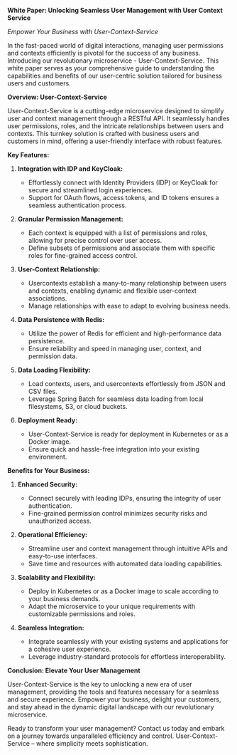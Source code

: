 **White Paper: Unlocking Seamless User Management with User Context Service**

*Empower Your Business with User-Context-Service*

In the fast-paced world of digital interactions, managing user permissions and contexts efficiently is pivotal for the success of any business. Introducing our revolutionary microservice - User-Context-Service. This white paper serves as your comprehensive guide to understanding the capabilities and benefits of our user-centric solution tailored for business users and customers.

**Overview: User-Context-Service**

User-Context-Service is a cutting-edge microservice designed to simplify user and context management through a RESTful API. It seamlessly handles user permissions, roles, and the intricate relationships between users and contexts. This turnkey solution is crafted with business users and customers in mind, offering a user-friendly interface with robust features.

**Key Features:**

1. **Integration with IDP and KeyCloak:**
    - Effortlessly connect with Identity Providers (IDP) or KeyCloak for secure and streamlined login experiences.
    - Support for OAuth flows, access tokens, and ID tokens ensures a seamless authentication process.

2. **Granular Permission Management:**
    - Each context is equipped with a list of permissions and roles, allowing for precise control over user access.
    - Define subsets of permissions and associate them with specific roles for fine-grained access control.

3. **User-Context Relationship:**
    - Usercontexts establish a many-to-many relationship between users and contexts, enabling dynamic and flexible user-context associations.
    - Manage relationships with ease to adapt to evolving business needs.

4. **Data Persistence with Redis:**
    - Utilize the power of Redis for efficient and high-performance data persistence.
    - Ensure reliability and speed in managing user, context, and permission data.

5. **Data Loading Flexibility:**
    - Load contexts, users, and usercontexts effortlessly from JSON and CSV files.
    - Leverage Spring Batch for seamless data loading from local filesystems, S3, or cloud buckets.

6. **Deployment Ready:**
    - User-Context-Service is ready for deployment in Kubernetes or as a Docker image.
    - Ensure quick and hassle-free integration into your existing environment.

**Benefits for Your Business:**

1. **Enhanced Security:**
    - Connect securely with leading IDPs, ensuring the integrity of user authentication.
    - Fine-grained permission control minimizes security risks and unauthorized access.

2. **Operational Efficiency:**
    - Streamline user and context management through intuitive APIs and easy-to-use interfaces.
    - Save time and resources with automated data loading capabilities.

3. **Scalability and Flexibility:**
    - Deploy in Kubernetes or as a Docker image to scale according to your business demands.
    - Adapt the microservice to your unique requirements with customizable permissions and roles.

4. **Seamless Integration:**
    - Integrate seamlessly with your existing systems and applications for a cohesive user experience.
    - Leverage industry-standard protocols for effortless interoperability.

**Conclusion: Elevate Your User Management**

User-Context-Service is the key to unlocking a new era of user management, providing the tools and features necessary for a seamless and secure experience. Empower your business, delight your customers, and stay ahead in the dynamic digital landscape with our revolutionary microservice.

Ready to transform your user management? Contact us today and embark on a journey towards unparalleled efficiency and control. User-Context-Service – where simplicity meets sophistication.